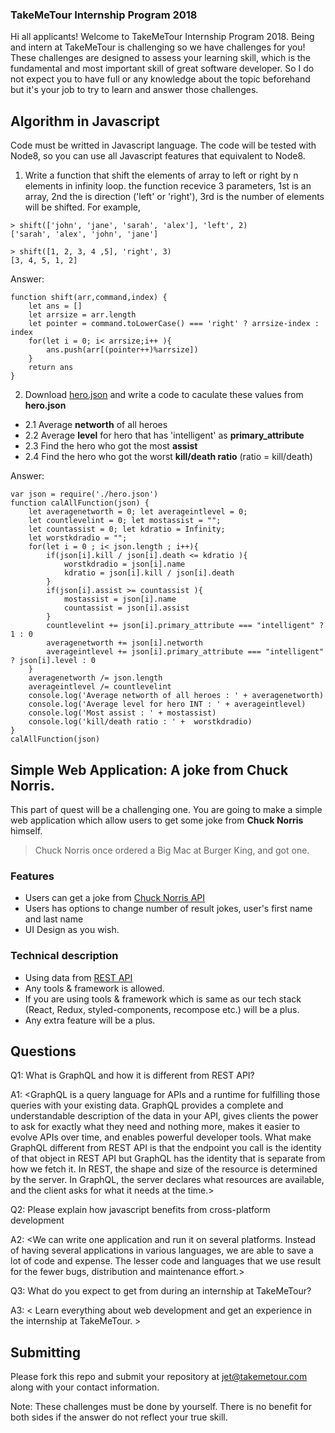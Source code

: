 ### TakeMeTour Internship Program 2018

Hi all applicants! Welcome to TakeMeTour Internship Program 2018. Being and intern at TakeMeTour is challenging so we have challenges for you! These challenges are designed to assess your learning skill, which is the fundamental and most important skill of great software developer. So I do not expect you to have full or any knowledge about the topic beforehand but it's your job to try to learn and answer those challenges.

## Algorithm in Javascript
Code must be writted in Javascript language. The code will be tested with Node8, so you can use all Javascript features that equivalent to Node8.

1. Write a function that shift the elements of array to left or right by n elements in infinity loop. the function recevice 3 parameters, 1st is an array, 2nd the is direction ('left' or 'right'), 3rd is the number of elements will be shifted. For example,
```
> shift(['john', 'jane', 'sarah', 'alex'], 'left', 2)
['sarah', 'alex', 'john', 'jane']

> shift([1, 2, 3, 4 ,5], 'right', 3)
[3, 4, 5, 1, 2]
```
Answer:
```
function shift(arr,command,index) {
    let ans = []
    let arrsize = arr.length
    let pointer = command.toLowerCase() === 'right' ? arrsize-index : index
    for(let i = 0; i< arrsize;i++ ){
        ans.push(arr[(pointer++)%arrsize])
    }
    return ans
}
```
2. Download [hero.json](https://github.com/takemetour/job-quest-intern-2018/blob/master/hero.json) and write a code to caculate these values from **hero.json**
- 2.1 Average **networth** of all heroes
- 2.2 Average **level** for hero that has 'intelligent' as **primary_attribute**
- 2.3 Find the hero who got the most **assist**
- 2.4 Find the hero who got the worst **kill/death ratio** (ratio = kill/death)

Answer:
```
var json = require('./hero.json')
function calAllFunction(json) {
    let averagenetworth = 0; let averageintlevel = 0;
    let countlevelint = 0; let mostassist = "";
    let countassist = 0; let kdratio = Infinity;
    let worstkdradio = "";
    for(let i = 0 ; i< json.length ; i++){
        if(json[i].kill / json[i].death <= kdratio ){
            worstkdradio = json[i].name
            kdratio = json[i].kill / json[i].death 
        }
        if(json[i].assist >= countassist ){
            mostassist = json[i].name
            countassist = json[i].assist 
        }
        countlevelint += json[i].primary_attribute === "intelligent" ? 1 : 0
        averagenetworth += json[i].networth
        averageintlevel += json[i].primary_attribute === "intelligent" ? json[i].level : 0
    }
    averagenetworth /= json.length
    averageintlevel /= countlevelint
    console.log('Average networth of all heroes : ' + averagenetworth)
    console.log('Average level for hero INT : ' + averageintlevel)
    console.log('Most assist : ' + mostassist)
    console.log('kill/death ratio : ' +  worstkdradio)
}
calAllFunction(json)
```

## Simple Web Application: A joke from Chuck Norris.

This part of quest will be a challenging one. You are going to make a simple web application which allow users to get some joke from **Chuck Norris** himself.

> Chuck Norris once ordered a Big Mac at Burger King, and got one.

### Features
- Users can get a joke from [Chuck Norris API](http://www.icndb.com/api/)
- Users has options to change number of result jokes, user's first name and last name
- UI Design as you wish.

### Technical description
- Using data from [REST API](http://www.icndb.com/api/)
- Any tools & framework is allowed.
- If you are using tools & framework which is same as our tech stack (React, Redux, styled-components, recompose etc.) will be a plus.
- Any extra feature will be a plus.

## Questions
Q1: What is GraphQL and how it is different from REST API?

A1: <GraphQL is a query language for APIs and a runtime for fulfilling those queries with your existing data. GraphQL provides a complete and understandable description of the data in your API, gives clients the power to ask for exactly what they need and nothing more, makes it easier to evolve APIs over time, and enables powerful developer tools. What make GraphQL different from REST API is that the endpoint you call is the identity of that object in REST API but GraphQL has the identity that is separate from how we fetch it. In REST, the shape and size of the resource is determined by the server. In GraphQL, the server declares what resources are available, and the client asks for what it needs at the time.>


Q2: Please explain how javascript benefits from cross-platform development

A2: <We can write one application and run it on several platforms. Instead of having several applications in various languages, we are able to save a lot of code and expense. The lesser code and languages that we use result for the fewer bugs, distribution and maintenance effort.>

Q3: What do you expect to get from during an internship at TakeMeTour?

A3: < Learn everything about web development and get an experience in the internship at TakeMeTour. >

## Submitting

Please fork this repo and submit your repository at jet@takemetour.com along with your contact information.

Note: These challenges must be done by yourself. There is no benefit for both sides if the answer do not reflect your true skill.

